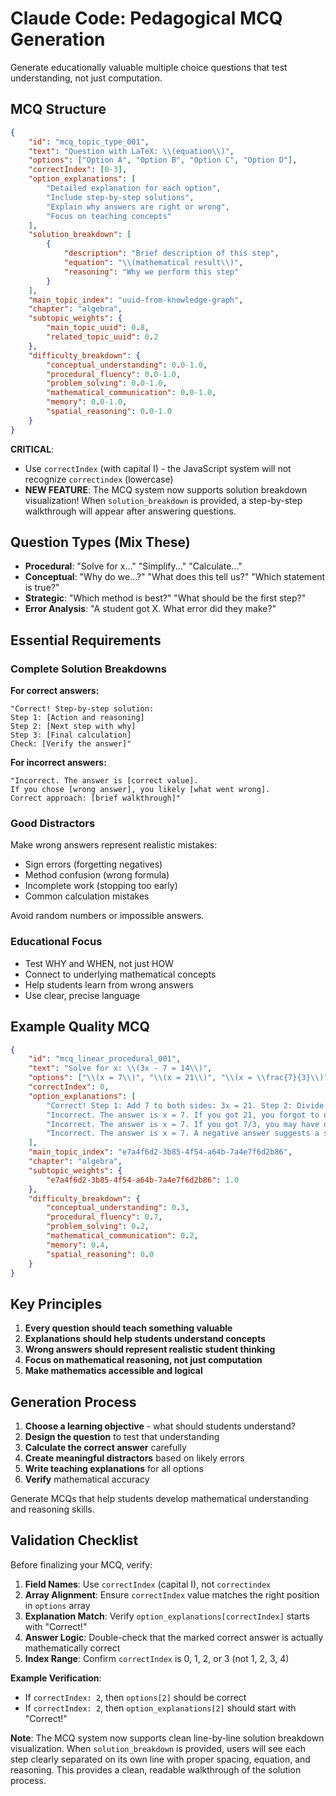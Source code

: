 # Claude Code: Pedagogical MCQ Generation

Generate educationally valuable multiple choice questions that test understanding, not just computation.

## MCQ Structure
```json
{
    "id": "mcq_topic_type_001",
    "text": "Question with LaTeX: \\(equation\\)",
    "options": ["Option A", "Option B", "Option C", "Option D"],
    "correctIndex": [0-3],
    "option_explanations": [
        "Detailed explanation for each option",
        "Include step-by-step solutions",
        "Explain why answers are right or wrong", 
        "Focus on teaching concepts"
    ],
    "solution_breakdown": [
        {
            "description": "Brief description of this step",
            "equation": "\\(mathematical result\\)",
            "reasoning": "Why we perform this step"
        }
    ],
    "main_topic_index": "uuid-from-knowledge-graph",
    "chapter": "algebra",
    "subtopic_weights": {
        "main_topic_uuid": 0.8,
        "related_topic_uuid": 0.2
    },
    "difficulty_breakdown": {
        "conceptual_understanding": 0.0-1.0,
        "procedural_fluency": 0.0-1.0,
        "problem_solving": 0.0-1.0,
        "mathematical_communication": 0.0-1.0,
        "memory": 0.0-1.0,
        "spatial_reasoning": 0.0-1.0
    }
}
```

**CRITICAL**: 
- Use `correctIndex` (with capital I) - the JavaScript system will not recognize `correctindex` (lowercase)
- **NEW FEATURE**: The MCQ system now supports solution breakdown visualization! When `solution_breakdown` is provided, a step-by-step walkthrough will appear after answering questions.

## Question Types (Mix These)
- **Procedural**: "Solve for x..." "Simplify..." "Calculate..."
- **Conceptual**: "Why do we...?" "What does this tell us?" "Which statement is true?"
- **Strategic**: "Which method is best?" "What should be the first step?"
- **Error Analysis**: "A student got X. What error did they make?"

## Essential Requirements

### **Complete Solution Breakdowns**
**For correct answers:**
```
"Correct! Step-by-step solution:
Step 1: [Action and reasoning]
Step 2: [Next step with why]
Step 3: [Final calculation]
Check: [Verify the answer]"
```

**For incorrect answers:**
```
"Incorrect. The answer is [correct value].
If you chose [wrong answer], you likely [what went wrong].
Correct approach: [brief walkthrough]"
```

### **Good Distractors**
Make wrong answers represent realistic mistakes:
- Sign errors (forgetting negatives)
- Method confusion (wrong formula)
- Incomplete work (stopping too early)
- Common calculation mistakes

Avoid random numbers or impossible answers.

### **Educational Focus**
- Test WHY and WHEN, not just HOW
- Connect to underlying mathematical concepts
- Help students learn from wrong answers
- Use clear, precise language

## Example Quality MCQ
```json
{
    "id": "mcq_linear_procedural_001",
    "text": "Solve for x: \\(3x - 7 = 14\\)",
    "options": ["\\(x = 7\\)", "\\(x = 21\\)", "\\(x = \\frac{7}{3}\\)", "\\(x = -7\\)"],
    "correctIndex": 0,
    "option_explanations": [
        "Correct! Step 1: Add 7 to both sides: 3x = 21. Step 2: Divide by 3: x = 7. Check: 3(7) - 7 = 14 ✓",
        "Incorrect. The answer is x = 7. If you got 21, you forgot to divide by 3 after getting 3x = 21.",
        "Incorrect. The answer is x = 7. If you got 7/3, you may have divided 7 by 3 instead of 21 by 3.",
        "Incorrect. The answer is x = 7. A negative answer suggests a sign error in your calculations."
    ],
    "main_topic_index": "e7a4f6d2-3b85-4f54-a64b-7a4e7f6d2b86",
    "chapter": "algebra",
    "subtopic_weights": {
        "e7a4f6d2-3b85-4f54-a64b-7a4e7f6d2b86": 1.0
    },
    "difficulty_breakdown": {
        "conceptual_understanding": 0.3,
        "procedural_fluency": 0.7,
        "problem_solving": 0.2,
        "mathematical_communication": 0.2,
        "memory": 0.4,
        "spatial_reasoning": 0.0
    }
}
```

## Key Principles
1. **Every question should teach something valuable**
2. **Explanations should help students understand concepts**
3. **Wrong answers should represent realistic student thinking**
4. **Focus on mathematical reasoning, not just computation**
5. **Make mathematics accessible and logical**

## Generation Process
1. **Choose a learning objective** - what should students understand?
2. **Design the question** to test that understanding
3. **Calculate the correct answer** carefully
4. **Create meaningful distractors** based on likely errors
5. **Write teaching explanations** for all options
6. **Verify** mathematical accuracy

Generate MCQs that help students develop mathematical understanding and reasoning skills.

## Validation Checklist

Before finalizing your MCQ, verify:

1. **Field Names**: Use `correctIndex` (capital I), not `correctindex`
2. **Array Alignment**: Ensure `correctIndex` value matches the right position in `options` array
3. **Explanation Match**: Verify `option_explanations[correctIndex]` starts with "Correct!"
4. **Answer Logic**: Double-check that the marked correct answer is actually mathematically correct
5. **Index Range**: Confirm `correctIndex` is 0, 1, 2, or 3 (not 1, 2, 3, 4)

**Example Verification**:
- If `correctIndex: 2`, then `options[2]` should be correct
- If `correctIndex: 2`, then `option_explanations[2]` should start with "Correct!"

**Note**: The MCQ system now supports clean line-by-line solution breakdown visualization. When `solution_breakdown` is provided, users will see each step clearly separated on its own line with proper spacing, equation, and reasoning. This provides a clean, readable walkthrough of the solution process.